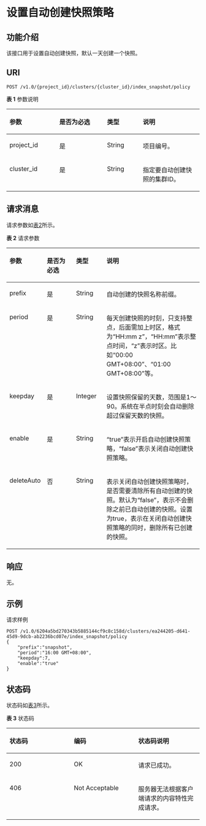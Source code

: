 # 设置自动创建快照策略<a name="css_03_0031"></a>

## 功能介绍<a name="section874853215915"></a>

该接口用于设置自动创建快照，默认一天创建一个快照。

## URI<a name="section8763193210910"></a>

```
POST /v1.0/{project_id}/clusters/{cluster_id}/index_snapshot/policy
```

**表 1**  参数说明

<a name="table57631032695"></a>
<table><thead align="left"><tr id="row4445336913"><th class="cellrowborder" valign="top" width="25.77%" id="mcps1.2.5.1.1"><p id="p54417338910"><a name="p54417338910"></a><a name="p54417338910"></a>参数</p>
</th>
<th class="cellrowborder" valign="top" width="24.740000000000002%" id="mcps1.2.5.1.2"><p id="p1644733693"><a name="p1644733693"></a><a name="p1644733693"></a>是否为必选</p>
</th>
<th class="cellrowborder" valign="top" width="18.56%" id="mcps1.2.5.1.3"><p id="p11441233696"><a name="p11441233696"></a><a name="p11441233696"></a>类型</p>
</th>
<th class="cellrowborder" valign="top" width="30.930000000000003%" id="mcps1.2.5.1.4"><p id="p124403319916"><a name="p124403319916"></a><a name="p124403319916"></a>说明</p>
</th>
</tr>
</thead>
<tbody><tr id="row94414331098"><td class="cellrowborder" valign="top" width="25.77%" headers="mcps1.2.5.1.1 "><p id="p0441331398"><a name="p0441331398"></a><a name="p0441331398"></a>project_id</p>
</td>
<td class="cellrowborder" valign="top" width="24.740000000000002%" headers="mcps1.2.5.1.2 "><p id="p9444331997"><a name="p9444331997"></a><a name="p9444331997"></a>是</p>
</td>
<td class="cellrowborder" valign="top" width="18.56%" headers="mcps1.2.5.1.3 "><p id="p144412334919"><a name="p144412334919"></a><a name="p144412334919"></a>String</p>
</td>
<td class="cellrowborder" valign="top" width="30.930000000000003%" headers="mcps1.2.5.1.4 "><p id="p18449331896"><a name="p18449331896"></a><a name="p18449331896"></a>项目编号。</p>
</td>
</tr>
<tr id="row14453320917"><td class="cellrowborder" valign="top" width="25.77%" headers="mcps1.2.5.1.1 "><p id="p2044193314920"><a name="p2044193314920"></a><a name="p2044193314920"></a>cluster_id</p>
</td>
<td class="cellrowborder" valign="top" width="24.740000000000002%" headers="mcps1.2.5.1.2 "><p id="p24410331398"><a name="p24410331398"></a><a name="p24410331398"></a>是</p>
</td>
<td class="cellrowborder" valign="top" width="18.56%" headers="mcps1.2.5.1.3 "><p id="p844133316918"><a name="p844133316918"></a><a name="p844133316918"></a>String</p>
</td>
<td class="cellrowborder" valign="top" width="30.930000000000003%" headers="mcps1.2.5.1.4 "><p id="p13441833493"><a name="p13441833493"></a><a name="p13441833493"></a>指定要自动创建快照的集群ID。</p>
</td>
</tr>
</tbody>
</table>

## 请求消息<a name="section1477913211910"></a>

请求参数如[表2](#table82481020121413)所示。

**表 2**  请求参数

<a name="table82481020121413"></a>
<table><thead align="left"><tr id="row18248112010149"><th class="cellrowborder" valign="top" width="17%" id="mcps1.2.5.1.1"><p id="p10441033494"><a name="p10441033494"></a><a name="p10441033494"></a>参数</p>
</th>
<th class="cellrowborder" valign="top" width="16%" id="mcps1.2.5.1.2"><p id="p74493316910"><a name="p74493316910"></a><a name="p74493316910"></a>是否为必选</p>
</th>
<th class="cellrowborder" valign="top" width="16%" id="mcps1.2.5.1.3"><p id="p1044533896"><a name="p1044533896"></a><a name="p1044533896"></a>类型</p>
</th>
<th class="cellrowborder" valign="top" width="51%" id="mcps1.2.5.1.4"><p id="p154413335917"><a name="p154413335917"></a><a name="p154413335917"></a>说明</p>
</th>
</tr>
</thead>
<tbody><tr id="row18248182013148"><td class="cellrowborder" valign="top" width="17%" headers="mcps1.2.5.1.1 "><p id="p837215054813"><a name="p837215054813"></a><a name="p837215054813"></a>prefix</p>
</td>
<td class="cellrowborder" valign="top" width="16%" headers="mcps1.2.5.1.2 "><p id="p4441233891"><a name="p4441233891"></a><a name="p4441233891"></a>是</p>
</td>
<td class="cellrowborder" valign="top" width="16%" headers="mcps1.2.5.1.3 "><p id="p186181046114912"><a name="p186181046114912"></a><a name="p186181046114912"></a>String</p>
</td>
<td class="cellrowborder" valign="top" width="51%" headers="mcps1.2.5.1.4 "><p id="p9448924192218"><a name="p9448924192218"></a><a name="p9448924192218"></a>自动创建的快照名称前缀。</p>
</td>
</tr>
<tr id="row243315404483"><td class="cellrowborder" valign="top" width="17%" headers="mcps1.2.5.1.1 "><p id="p1343434015485"><a name="p1343434015485"></a><a name="p1343434015485"></a>period</p>
</td>
<td class="cellrowborder" valign="top" width="16%" headers="mcps1.2.5.1.2 "><p id="p443424054812"><a name="p443424054812"></a><a name="p443424054812"></a>是</p>
</td>
<td class="cellrowborder" valign="top" width="16%" headers="mcps1.2.5.1.3 "><p id="p1543414094815"><a name="p1543414094815"></a><a name="p1543414094815"></a>String</p>
</td>
<td class="cellrowborder" valign="top" width="51%" headers="mcps1.2.5.1.4 "><p id="p194341340174817"><a name="p194341340174817"></a><a name="p194341340174817"></a>每天创建快照的时刻，只支持整点，后面需加上时区，格式为<span class="parmname" id="parmname207181910155010"><a name="parmname207181910155010"></a><a name="parmname207181910155010"></a>“HH:mm z”</span>，<span class="parmname" id="parmname26580719510"><a name="parmname26580719510"></a><a name="parmname26580719510"></a>“HH:mm”</span>表示整点时间，<span class="parmname" id="parmname12640155145015"><a name="parmname12640155145015"></a><a name="parmname12640155145015"></a>“z”</span>表示时区。比如<span class="parmvalue" id="parmvalue150123314505"><a name="parmvalue150123314505"></a><a name="parmvalue150123314505"></a>“00:00 GMT+08:00”</span>、<span class="parmvalue" id="parmvalue1695214431503"><a name="parmvalue1695214431503"></a><a name="parmvalue1695214431503"></a>“01:00 GMT+08:00”</span>等。</p>
</td>
</tr>
<tr id="row1795115595819"><td class="cellrowborder" valign="top" width="17%" headers="mcps1.2.5.1.1 "><p id="p19952165545814"><a name="p19952165545814"></a><a name="p19952165545814"></a>keepday</p>
</td>
<td class="cellrowborder" valign="top" width="16%" headers="mcps1.2.5.1.2 "><p id="p139521155125816"><a name="p139521155125816"></a><a name="p139521155125816"></a>是</p>
</td>
<td class="cellrowborder" valign="top" width="16%" headers="mcps1.2.5.1.3 "><p id="p1995220551584"><a name="p1995220551584"></a><a name="p1995220551584"></a>Integer</p>
</td>
<td class="cellrowborder" valign="top" width="51%" headers="mcps1.2.5.1.4 "><p id="p5952255145811"><a name="p5952255145811"></a><a name="p5952255145811"></a>设置快照保留的天数，范围是1～90。系统在半点时刻会自动删除超过保留天数的快照。</p>
</td>
</tr>
<tr id="row10242054591"><td class="cellrowborder" valign="top" width="17%" headers="mcps1.2.5.1.1 "><p id="p52412510597"><a name="p52412510597"></a><a name="p52412510597"></a>enable</p>
</td>
<td class="cellrowborder" valign="top" width="16%" headers="mcps1.2.5.1.2 "><p id="p1324105125919"><a name="p1324105125919"></a><a name="p1324105125919"></a>是</p>
</td>
<td class="cellrowborder" valign="top" width="16%" headers="mcps1.2.5.1.3 "><p id="p62611515593"><a name="p62611515593"></a><a name="p62611515593"></a>String</p>
</td>
<td class="cellrowborder" valign="top" width="51%" headers="mcps1.2.5.1.4 "><p id="p1926165185914"><a name="p1926165185914"></a><a name="p1926165185914"></a><span class="parmvalue" id="parmvalue1223625113406"><a name="parmvalue1223625113406"></a><a name="parmvalue1223625113406"></a>“true”</span>表示开启自动创建快照策略，<span class="parmvalue" id="parmvalue9862145319405"><a name="parmvalue9862145319405"></a><a name="parmvalue9862145319405"></a>“false”</span>表示关闭自动创建快照策略。</p>
</td>
</tr>
<tr id="row14926181913614"><td class="cellrowborder" valign="top" width="17%" headers="mcps1.2.5.1.1 "><p id="p9926131983613"><a name="p9926131983613"></a><a name="p9926131983613"></a>deleteAuto</p>
</td>
<td class="cellrowborder" valign="top" width="16%" headers="mcps1.2.5.1.2 "><p id="p1992613192362"><a name="p1992613192362"></a><a name="p1992613192362"></a>否</p>
</td>
<td class="cellrowborder" valign="top" width="16%" headers="mcps1.2.5.1.3 "><p id="p69261192361"><a name="p69261192361"></a><a name="p69261192361"></a>String</p>
</td>
<td class="cellrowborder" valign="top" width="51%" headers="mcps1.2.5.1.4 "><p id="p12926919193610"><a name="p12926919193610"></a><a name="p12926919193610"></a>表示关闭自动创建快照策略时，是否需要清除所有自动创建的快照。默认为<span class="parmvalue" id="parmvalue866761614499"><a name="parmvalue866761614499"></a><a name="parmvalue866761614499"></a>“false”</span>，表示不会删除之前已自动创建的快照。设置为true，表示在关闭自动创建快照策略的同时，删除所有已创建的快照。</p>
</td>
</tr>
</tbody>
</table>

## 响应<a name="section19810103220915"></a>

无。

## 示例<a name="section4831175818404"></a>

请求样例

```
POST /v1.0/6204a5bd270343b5885144cf9c8c158d/clusters/ea244205-d641-45d9-9dcb-ab2236bcd07e/index_snapshot/policy
{
    "prefix":"snapshot",
    "period":"16:00 GMT+08:00",
    "keepday":7,
    "enable":"true"
}
```

## 状态码<a name="section87962546391"></a>

状态码如[表3](#table209491933101317)所示。

**表 3**  状态码

<a name="table209491933101317"></a>
<table><thead align="left"><tr id="row194918333132"><th class="cellrowborder" valign="top" width="33.33333333333333%" id="mcps1.2.4.1.1"><p id="p6531343171310"><a name="p6531343171310"></a><a name="p6531343171310"></a>状态码</p>
</th>
<th class="cellrowborder" valign="top" width="33.33333333333333%" id="mcps1.2.4.1.2"><p id="p16534124318132"><a name="p16534124318132"></a><a name="p16534124318132"></a>编码</p>
</th>
<th class="cellrowborder" valign="top" width="33.33333333333333%" id="mcps1.2.4.1.3"><p id="p1453710437131"><a name="p1453710437131"></a><a name="p1453710437131"></a>状态码说明</p>
</th>
</tr>
</thead>
<tbody><tr id="row09491533111315"><td class="cellrowborder" valign="top" width="33.33333333333333%" headers="mcps1.2.4.1.1 "><p id="p1656994351310"><a name="p1656994351310"></a><a name="p1656994351310"></a>200</p>
</td>
<td class="cellrowborder" valign="top" width="33.33333333333333%" headers="mcps1.2.4.1.2 "><p id="p134136431055"><a name="p134136431055"></a><a name="p134136431055"></a>OK</p>
</td>
<td class="cellrowborder" valign="top" width="33.33333333333333%" headers="mcps1.2.4.1.3 "><p id="p134136431458"><a name="p134136431458"></a><a name="p134136431458"></a>请求已成功。</p>
</td>
</tr>
<tr id="row1184954102013"><td class="cellrowborder" valign="top" width="33.33333333333333%" headers="mcps1.2.4.1.1 "><p id="p111841154132019"><a name="p111841154132019"></a><a name="p111841154132019"></a>406</p>
</td>
<td class="cellrowborder" valign="top" width="33.33333333333333%" headers="mcps1.2.4.1.2 "><p id="zh-cn_topic_0122640420_p19980869"><a name="zh-cn_topic_0122640420_p19980869"></a><a name="zh-cn_topic_0122640420_p19980869"></a>Not Acceptable</p>
</td>
<td class="cellrowborder" valign="top" width="33.33333333333333%" headers="mcps1.2.4.1.3 "><p id="zh-cn_topic_0122640420_p7837682"><a name="zh-cn_topic_0122640420_p7837682"></a><a name="zh-cn_topic_0122640420_p7837682"></a>服务器无法根据客户端请求的内容特性完成请求。</p>
</td>
</tr>
</tbody>
</table>

